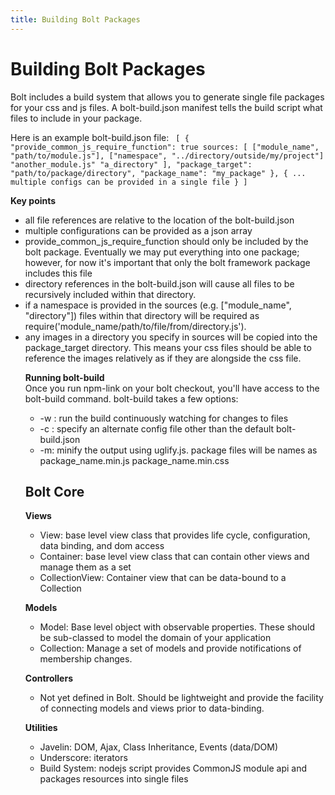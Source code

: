```yaml
---
title: Building Bolt Packages
---
```


<h1>Building Bolt Packages</h1>
Bolt includes a build system that allows you to generate single file packages for your css and js files. A bolt-build.json manifest tells the build script what files to include in your package.

Here is an example bolt-build.json file:
<code>
[
  {
    "provide_common_js_require_function": true
    sources: [
      ["module_name", "path/to/module.js"],
      ["namespace", "../directory/outside/my/project"]
      "another_module.js"
      "a_directory"
    ],
    "package_target": "path/to/package/directory",
    "package_name": "my_package"
  },
  {
    ...
    multiple configs can be provided in a single file
  }
]
</code>

<b>Key points</b>
<ul>
  <li>all file references are relative to the location of the bolt-build.json</li>
  <li>multiple configurations can be provided as a json array</li>
  <li>provide_common_js_require_function should only be included by the bolt package. Eventually we may put everything into one package; however, for now it's important that only the bolt framework package includes this file</li>
  <li>directory references in the bolt-build.json will cause all files to be recursively included within that directory.</li>
  <li>if a namespace is provided in the sources (e.g. ["module_name", "directory"]) files within that directory will be required as require('module_name/path/to/file/from/directory.js').</li>
  <li>any images in a directory you specify in sources will be copied into the package_target directory. This means your css files should be able to reference the images relatively as if they are alongside the css file.</li>

<b>Running bolt-build</b><br/>
Once you run npm-link on your bolt checkout, you'll have access to the bolt-build command. bolt-build takes a few options:
<ul>
  <li> -w : run the build continuously watching for changes to files</li>
  <li> -c : specify an alternate config file other than the default bolt-build.json</li>
  <li> -m: minify the output using uglify.js. package files will be names as package_name.min.js package_name.min.css</li>
</ul>

<h2>Bolt Core</h2>

<b>Views</b>

<ul>
  <li>View: base level view class that provides life cycle, configuration, data binding, and dom access</li>
  <li>Container: base level view class that can contain other views and manage them as a set </li>
  <li>CollectionView: Container view that can be data-bound to a Collection</li>
</ul>

<b>Models</b>
<ul>
  <li>Model: Base level object with observable properties. These should be sub-classed to model the domain of your application</li>
  <li>Collection: Manage a set of models and provide notifications of membership changes.</li>
</ul>

<b>Controllers</b>
<ul>
  <li>Not yet defined in Bolt. Should be lightweight and provide the facility of connecting models and views prior to data-binding.</li>
</ul>

<b>Utilities</b>
<ul>
  <li>Javelin: DOM, Ajax, Class Inheritance, Events (data/DOM) </li>
  <li>Underscore: iterators</li>
  <li>Build System: nodejs script provides CommonJS module api and packages resources into single files</li>
</ul>

